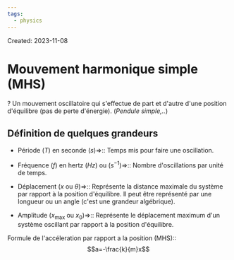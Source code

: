 ```yaml
---
tags:
  - physics
---
```

Created: 2023-11-08

# Mouvement harmonique simple (MHS)
?
Un mouvement oscillatoire qui s'effectue de part et d'autre d'une position d'équilibre (pas de perte d'énergie). (*Pendule simple,..*)
<!--SR:!2024-02-06,30,150-->

## Définition de quelques grandeurs
- Période ($T$) en seconde ($s$)=>:: Temps mis pour faire une oscillation.
<!--SR:!2024-04-18,95,250-->
- Fréquence ($f$) en hertz ($Hz$) ou ($s^{-1}$)=>:: Nombre d'oscillations par unité de temps.
<!--SR:!2024-01-29,48,250-->
- Déplacement ($x$ ou $\theta$)=>:: Représente la distance maximale du système par rapport à la position d'équilibre. Il peut être représenté par une longueur ou un angle (c'est une grandeur algébrique).
<!--SR:!2024-03-18,72,230-->
- Amplitude ($x_{\text{max}}$ ou $x_{0}$)=>:: Représente le déplacement maximum d'un système oscillant par rapport à la position d'équilibre.
<!--SR:!2024-04-03,84,250-->

Formule de l'accéleration par rapport a la position (MHS)::$$a=-\frac{k}{m}x$$
<!--SR:!2024-02-26,33,199-->
